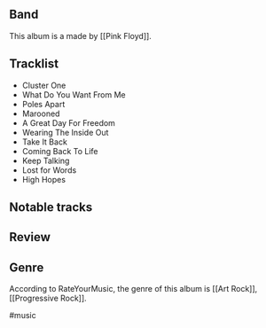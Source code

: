 ## Band
This album is a made by [[Pink Floyd]].
## Tracklist
- Cluster One
- What Do You Want From Me
- Poles Apart
- Marooned
- A Great Day For Freedom
- Wearing The Inside Out
- Take It Back
- Coming Back To Life
- Keep Talking
- Lost for Words
- High Hopes
## Notable tracks

## Review

## Genre
According to RateYourMusic, the genre of this album is [[Art Rock]], [[Progressive Rock]].    

#music